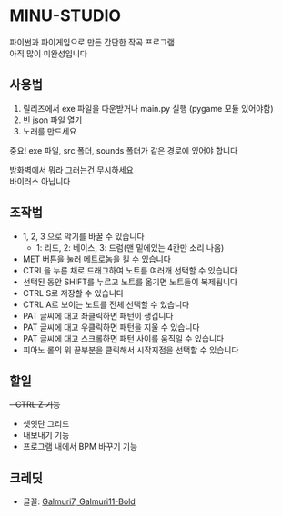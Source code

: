 # MINU-STUDIO
파이썬과 파이게임으로 만든 간단한 작곡 프로그램 <br>
아직 많이 미완성입니다

## 사용법
1. 릴리즈에서 exe 파일을 다운받거나 main.py 실행 (pygame 모듈 있어야함)
2. 빈 json 파일 열기
3. 노래를 만드세요

중요! exe 파일, src 폴더, sounds 폴더가 같은 경로에 있어야 합니다

방화벽에서 뭐라 그러는건 무시하세요 <br>
바이러스 아닙니다

## 조작법
- 1, 2, 3 으로 악기를 바꿀 수 있습니다
  - 1: 리드, 2: 베이스, 3: 드럼(맨 밑에있는 4칸만 소리 나옴)
-  MET 버튼을 눌러 메트로놈을 킬 수 있습니다
- CTRL을 누른 채로 드래그하여 노트를 여러개 선택할 수 있습니다
- 선택된 동안 SHIFT를 누르고 노트를 옮기면 노트들이 복제됩니다
- CTRL S로 저장할 수 있습니다
- CTRL A로 보이는 노트를 전체 선택할 수 있습니다
- PAT 글씨에 대고 좌클릭하면 패턴이 생깁니다
- PAT 글씨에 대고 우클릭하면 패턴을 지울 수 있습니다
- PAT 글씨에 대고 스크롤하면 패턴 사이를 움직일 수 있습니다
- 피아노 롤의 위 끝부분을 클릭해서 시작지점을 선택할 수 있습니다

## 할일
~~- CTRL Z 기능~~
- 셋잇단 그리드
- 내보내기 기능
- 프로그램 내에서 BPM 바꾸기 기능

## 크레딧
- 글꼴: [Galmuri7, Galmuri11-Bold](https://galmuri.quiple.dev/)
